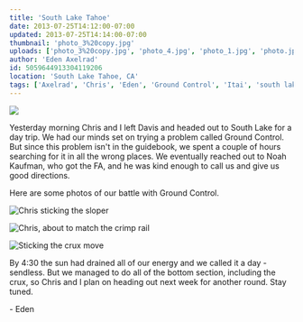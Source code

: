 ```yaml
---
title: 'South Lake Tahoe'
date: 2013-07-25T14:12:00-07:00
updated: 2013-07-25T14:14:00-07:00
thumbnail: 'photo_3%20copy.jpg'
uploads: ['photo_3%20copy.jpg', 'photo_4.jpg', 'photo_1.jpg', 'photo.jpg']
author: 'Eden Axelrad'
id: 5059644913304119206
location: 'South Lake Tahoe, CA'
tags: ['Axelrad', 'Chris', 'Eden', 'Ground Control', 'Itai', 'south lake', 'Tahoe']
---
```


![](uploads/photo_3%20copy.jpg)

Yesterday morning Chris and I left Davis and headed out to South Lake for a day trip. We had our minds set on trying a problem called Ground Control. But since this problem isn't in the guidebook, we spent a couple of hours searching for it in all the wrong places. We eventually reached out to Noah Kaufman, who got the FA, and he was kind enough to call us and give us good directions.

Here are some photos of our battle with Ground Control.

![Chris sticking the sloper](uploads/photo_4.jpg)

![Chris, about to match the crimp rail](uploads/photo_1.jpg)

![Sticking the crux move](uploads/photo.jpg)

By 4:30 the sun had drained all of our energy and we called it a day - sendless. But we managed to do all of the bottom section, including the crux, so Chris and I plan on heading out next week for another round. Stay tuned.

\- Eden
